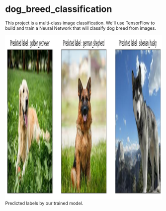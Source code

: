 # dog_breed_classification
This project is a multi-class image classification.  We'll use TensorFlow to build and train a Neural Network that will classify dog breed from images.


<img src="https://github.com/AmineAgrane/dog_breed_classification/blob/master/docs/predicted_labels.png" width="690" height="530">
Predicted labels by our trained model.
